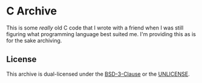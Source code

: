 # C Archive

This is some *really* old C code that I wrote with a friend when I was still figuring what programming language best suited me. I'm providing this as is for the sake archiving.

## License

This archive is dual-licensed under the [BSD-3-Clause](COPYING) or the [UNLICENSE](UNLICENSE).
